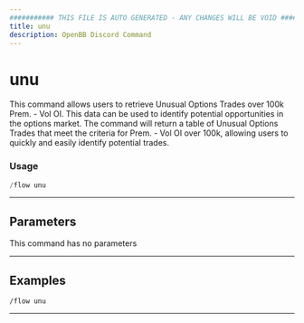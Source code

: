 ```yaml
---
########### THIS FILE IS AUTO GENERATED - ANY CHANGES WILL BE VOID ###########
title: unu
description: OpenBB Discord Command
---
```


# unu

This command allows users to retrieve Unusual Options Trades over 100k Prem. - Vol  OI. This data can be used to identify potential opportunities in the options market. The command will return a table of Unusual Options Trades that meet the criteria for Prem. - Vol  OI over 100k, allowing users to quickly and easily identify potential trades.

### Usage

```python wordwrap
/flow unu
```

---

## Parameters

This command has no parameters



---

## Examples

```
/flow unu
```

---
